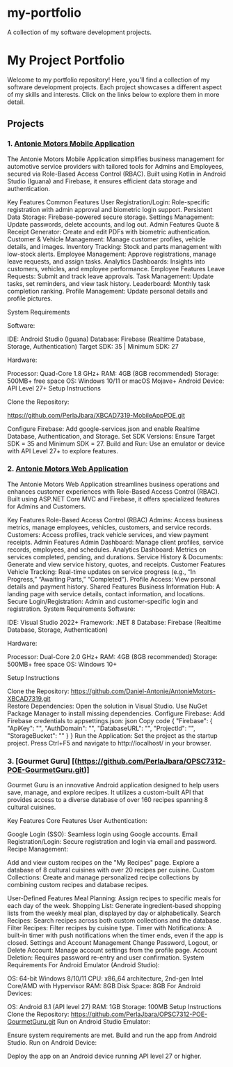 # my-portfolio
A collection of my software development projects.
# My Project Portfolio  

Welcome to my portfolio repository! Here, you'll find a collection of my software development projects. Each project showcases a different aspect of my skills and interests. Click on the links below to explore them in more detail.  

## Projects  

### 1. [Antonie Motors Mobile Application](https://github.com/PerlaJbara/XBCAD7319-MobileAppPOE.git)  
The Antonie Motors Mobile Application simplifies business management for automotive service providers with tailored tools for Admins and Employees, secured via Role-Based Access Control (RBAC). Built using Kotlin in Android Studio (Iguana) and Firebase, it ensures efficient data storage and authentication.

Key Features
Common Features
User Registration/Login: Role-specific registration with admin approval and biometric login support.
Persistent Data Storage: Firebase-powered secure storage.
Settings Management: Update passwords, delete accounts, and log out.
Admin Features
Quote & Receipt Generator: Create and edit PDFs with biometric authentication.
Customer & Vehicle Management: Manage customer profiles, vehicle details, and images.
Inventory Tracking: Stock and parts management with low-stock alerts.
Employee Management: Approve registrations, manage leave requests, and assign tasks.
Analytics Dashboards: Insights into customers, vehicles, and employee performance.
Employee Features
Leave Requests: Submit and track leave approvals.
Task Management: Update tasks, set reminders, and view task history.
Leaderboard: Monthly task completion ranking.
Profile Management: Update personal details and profile pictures.


System Requirements

Software:

IDE: Android Studio (Iguana)
Database: Firebase (Realtime Database, Storage, Authentication)
Target SDK: 35 | Minimum SDK: 27

Hardware:

Processor: Quad-Core 1.8 GHz+
RAM: 4GB (8GB recommended)
Storage: 500MB+ free space
OS: Windows 10/11 or macOS Mojave+
Android Device: API Level 27+
Setup Instructions

Clone the Repository:

https://github.com/PerlaJbara/XBCAD7319-MobileAppPOE.git 

Configure Firebase: Add google-services.json and enable Realtime Database, Authentication, and Storage.
Set SDK Versions: Ensure Target SDK = 35 and Minimum SDK = 27.
Build and Run: Use an emulator or device with API Level 27+ to explore features.



### 2. [Antonie Motors Web Application](https://github.com/Daniel-Antonie/AntonieMotors-XBCAD7319.git)  
The Antonie Motors Web Application streamlines business operations and enhances customer experiences with Role-Based Access Control (RBAC). Built using ASP.NET Core MVC and Firebase, it offers specialized features for Admins and Customers.

Key Features
Role-Based Access Control (RBAC)
Admins: Access business metrics, manage employees, vehicles, customers, and service records.
Customers: Access profiles, track vehicle services, and view payment receipts.
Admin Features
Admin Dashboard: Manage client profiles, service records, employees, and schedules.
Analytics Dashboard: Metrics on services completed, pending, and durations.
Service History & Documents: Generate and view service history, quotes, and receipts.
Customer Features
Vehicle Tracking: Real-time updates on service progress (e.g., “In Progress,” “Awaiting Parts,” “Completed”).
Profile Access: View personal details and payment history.
Shared Features
Business Information Hub: A landing page with service details, contact information, and locations.
Secure Login/Registration: Admin and customer-specific login and registration.
System Requirements
Software:

IDE: Visual Studio 2022+
Framework: .NET 8
Database: Firebase (Realtime Database, Storage, Authentication)

Hardware:

Processor: Dual-Core 2.0 GHz+
RAM: 4GB (8GB recommended)
Storage: 500MB+ free space
OS: Windows 10+

Setup Instructions

Clone the Repository:
https://github.com/Daniel-Antonie/AntonieMotors-XBCAD7319.git  
Restore Dependencies:
Open the solution in Visual Studio.
Use NuGet Package Manager to install missing dependencies.
Configure Firebase:
Add Firebase credentials to appsettings.json:
json
Copy code
{
  "Firebase": {
    "ApiKey": "<YourApiKey>",
    "AuthDomain": "<YourAuthDomain>",
    "DatabaseURL": "<YourDatabaseURL>",
    "ProjectId": "<YourProjectId>",
    "StorageBucket": "<YourStorageBucket>"
  }
}
Run the Application:
Set the project as the startup project.
Press Ctrl+F5 and navigate to http://localhost/ in your browser.

### 3. [Gourmet Guru] [(https://github.com/PerlaJbara/OPSC7312-POE-GourmetGuru.git)]
Gourmet Guru is an innovative Android application designed to help users save, manage, and explore recipes. It utilizes a custom-built API that provides access to a diverse database of over 160 recipes spanning 8 cultural cuisines.

Key Features
Core Features
User Authentication:

Google Login (SSO): Seamless login using Google accounts.
Email Registration/Login: Secure registration and login via email and password.
Recipe Management:

Add and view custom recipes on the "My Recipes" page.
Explore a database of 8 cultural cuisines with over 20 recipes per cuisine.
Custom Collections: Create and manage personalized recipe collections by combining custom recipes and database recipes.

User-Defined Features
Meal Planning: Assign recipes to specific meals for each day of the week.
Shopping List: Generate ingredient-based shopping lists from the weekly meal plan, displayed by day or alphabetically.
Search Recipes: Search recipes across both custom collections and the database.
Filter Recipes: Filter recipes by cuisine type.
Timer with Notifications: A built-in timer with push notifications when the timer ends, even if the app is closed.
Settings and Account Management
Change Password, Logout, or Delete Account: Manage account settings from the profile page.
Account Deletion: Requires password re-entry and user confirmation.
System Requirements
For Android Emulator (Android Studio):

OS: 64-bit Windows 8/10/11
CPU: x86_64 architecture, 2nd-gen Intel Core/AMD with Hypervisor
RAM: 8GB
Disk Space: 8GB
For Android Devices:

OS: Android 8.1 (API level 27)
RAM: 1GB
Storage: 100MB
Setup Instructions
Clone the Repository:
https://github.com/PerlaJbara/OPSC7312-POE-GourmetGuru.git
Run on Android Studio Emulator:

Ensure system requirements are met.
Build and run the app from Android Studio.
Run on Android Device:

Deploy the app on an Android device running API level 27 or higher.
